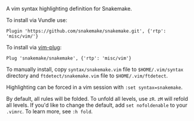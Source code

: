 A vim syntax highlighting definition for Snakemake.

To install via Vundle use:

    Plugin 'https://github.com/snakemake/snakemake.git', {'rtp': 'misc/vim/'}

To install via [vim-plug]( https://github.com/junegunn/vim-plug):

    Plug 'snakemake/snakemake', {'rtp': 'misc/vim'}

To manually install, copy `syntax/snakemake.vim` file to `$HOME/.vim/syntax`
directory and `ftdetect/snakemake.vim` file to `$HOME/.vim/ftdetect`.

Highlighting can be forced in a vim session with `:set syntax=snakemake`.

By default, all rules will be folded.  To unfold all levels, use `zR`.  `zM`
will refold all levels.  If you'd like to change the default, add
`set nofoldenable` to your `.vimrc`.  To learn more, see `:h fold`.
